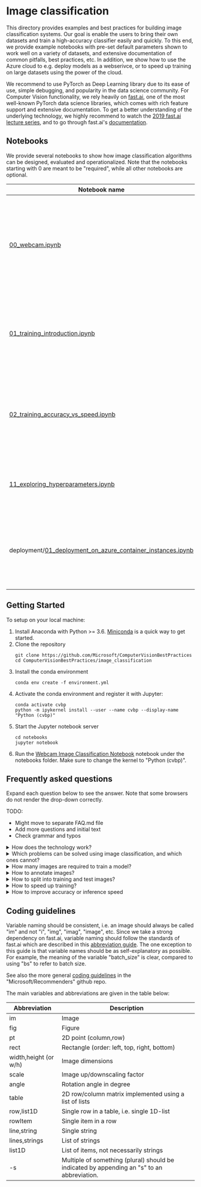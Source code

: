# Image classification

This directory provides examples and best practices for building image classification systems. Our goal is enable the users to bring their own datasets and train a high-accuracy classifier easily and quickly. To this end, we provide example notebooks with pre-set default parameters shown to work well on a variety of datasets, and extensive documentation of common pitfalls, best practices, etc. In addition, we show how to use the Azure cloud to e.g. deploy models as a webserivce, or to speed up training on large datasets using the power of the cloud.


We recommend to use PyTorch as Deep Learning library due to its ease of use, simple debugging, and popularity in the data science community. For Computer Vision functionality, we rely heavily on [fast.ai](https://github.com/fastai/fastai), one of the most well-known PyTorch data science libraries, which comes with rich feature support and extensive documentation. To get a better understanding of the underlying technology, we highly recommend to watch the [2019 fast.ai lecture series](https://course.fast.ai/videos/?lesson=1), and to go through fast.ai's [documentation](https://docs.fast.ai/).


## Notebooks

We provide several notebooks to show how image classification algorithms can be designed, evaluated and operationalized. Note that the notebooks starting with 0 are meant to be "required", while all other notebooks are optional.

| Notebook name | Description |
| --- | --- |
| [00_webcam.ipynb](.notebooks/00_webcam.ipynb)| Quick start notebooks which demonstrate how to load a trained model and run inference using a single image of webcam input.
| [01_training_introduction.ipynb](.notebooks/01_training_introduction.ipynb)| Notebook which explains some of the basic concepts around model training and evaluation.|
| [02_training_accuracy_vs_speed.ipynb](.notebooks/02_training_accuracy_vs_speed.ipynb)| Notebook to train a model with e.g. high accuracy of fast inference speed. <font color="orange"> Use this to train on your own datasets! </font> |
| [11_exploring_hyperparameters.ipynb](.notebooks/11_exploring_hyperparameters.ipynb)| Advanced notebook to find optimal parameters by doing an exhaustive grid search. |
| deployment/[01_deployment_on_azure_container_instances.ipynb](.notebooks/11_exploring_hyperparameters.ipynb)| Notebook showing how to deploy a trained model as REST API using Azure Container Instances. |

## Getting Started

To setup on your local machine:
1. Install Anaconda with Python >= 3.6. [Miniconda](https://conda.io/miniconda.html) is a quick way to get started.
1. Clone the repository
    ```
    git clone https://github.com/Microsoft/ComputerVisionBestPractices
    cd ComputerVisionBestPractices/image_classification
    ```
1. Install the conda environment
    ```
    conda env create -f environment.yml
    ```
1. Activate the conda environment and register it with Jupyter:
    ```
    conda activate cvbp
    python -m ipykernel install --user --name cvbp --display-name "Python (cvbp)"
    ```
1. Start the Jupyter notebook server
    ```
    cd notebooks
    jupyter notebook
    ```
2. Run the [Webcam Image Classification Notebook](notebooks/00_webcam.ipynb) notebook under the notebooks folder. Make sure to change the kernel to "Python (cvbp)".



## Frequently asked questions

Expand each question below to see the answer. Note that some browsers do not render the drop-down correctly.

TODO:
- Might move to separate FAQ.md file
- Add more questions and initial text
- Check grammar and typos

<details>
<summary> How does the technology work? </summary>
State-of-the-art image classification methods such as used in this repository are based on Convolutional Neural Networks (CNN). CNNs are a special group of Deep Learning approaches shown to work extremely well on images. The key is to use CNNs which were already trained on millions of images (the ImageNet dataset) and to fine-tune these pre-trained CNNs using a potentially much smaller custom dataset. The web is full of sites explaining these conceptions, such as [link](https://towardsdatascience.com/simple-introduction-to-convolutional-neural-networks-cdf8d3077bac).
</details>

<details>
<summary> Which problems can be solved using image classification, and which ones cannot? </summary>
Image classification can be used if the object-of-interest is relatively large in the image, e.g. not less than 10% image width/height. If the object is smaller, or if the location of the object is required, then object detection methods needs to be used instead.
</details>

<details>
<summary> How many images are required to train a model? </summary>
This depends heavily on the complexity of the images. For example, one needs less training images if the object-of-interest has always a similar visual appearance (same angle, same lighting conditions, etc), and more images otherwise. In practice, we have seen good results using 100 images for each class or sometime less. The only way to find out is to train a classifier with a few images, train a second time with more images, etc, and to observe how accuracy improves with more training images (while keeping the test set fixed).
</details>

<details>
<summary> How to annotate images? </summary>
Consistency is key. For example, either always annotate occluded objects, or never. Ambiguous image should be removed, eg if it is unclear to a human eye if an image shows a lemon or a tennis ball. Ensuring consistency is tricky especially if multiple people are involved, and hence our recommendation is that only a single person does the data annotation. Ideally the same person as the coder, since a lot can be learned by looking at the images.

Note that especially the test set should be of high annotation quality, to get reliable measure of accuracy.
</details>

<details>
<summary> How to split into training and test images? </summary>
Often a random split as is performed in the notebooks is fine. However, this is not always the case. For example, if the images were extracted from a movie, then having frame n in the training set and frame n+1 in the test set would result in accuracy estimates which are over-inflated since the training and test set might be too similar.
</details>

<details>
<summary> How to speed up training? </summary>
- Make sure images are stored on an SSD device, since otherwise HDD or network access times can dominate the training time.
- Very high-resolution images (>4 MegaPixels) should be downsized before DNN training since JPEG decoding is expensive and can slow down training by a factor of 10x.
</details>

<details>
<summary> How to improve accuracy or inference speed </summary>
See the [02_training_accuracy_vs_speed.ipynb](.notebooks/02_training_accuracy_vs_speed.ipynb) notebook for a discussion what parameters are important, and how to select a model which is fast during inference.
</details>





## Coding guidelines

Variable naming should be consistent, i.e. an image should always be called "im" and not "i", "img", "imag", "image", etc. Since we take a strong dependency on fast.ai, variable naming should follow the standards of fast.ai which are described in this [abbreviation guide](https://docs.fast.ai/dev/abbr.html). The one exception to this guide is that variable names should be as self-explanatory as possible. For example, the meaning of the variable "batch_size" is clear, compared to using "bs" to refer to batch size.

See also the more general [coding guidelines](https://github.com/Microsoft/Recommenders/wiki/Coding-Guidelines) in the "Microsoft/Recommenders" github repo.

The main variables and abbreviations are given in the table below:

| Abbreviation | Description |
| ------------ | ----------- |
| im                     | Image
| fig                    | Figure
| pt                     | 2D point (column,row)
| rect                   | Rectangle (order: left, top, right, bottom)
| width,height (or w/h)  | Image dimensions
| scale                  | Image up/downscaling factor
| angle                  | Rotation angle in degree
| table                  | 2D row/column matrix implemented using a list of lists
| row,list1D             | Single row in a table, i.e. single 1D-list
| rowItem                | Single item in a row
| line,string            | Single string
| lines,strings          | List of strings
| list1D                 | List of items, not necessarily strings
| -s    | Multiple of something (plural) should be indicated by appending an "s" to an abbreviation.
